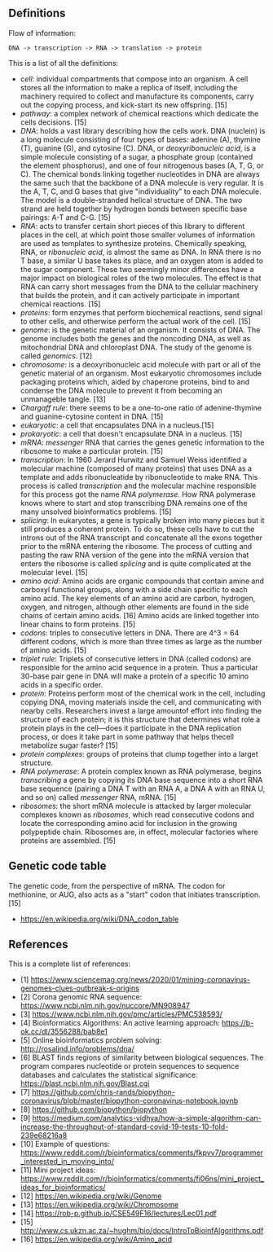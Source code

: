 ## Definitions

Flow of information:

    DNA -> transcription -> RNA -> translation -> protein

This is a list of all the definitions:

 * _cell_: individual compartments that compose into an organism. A cell stores all the information to make a replica of itself, including the machinery required to collect and manufacture its components, carry out the copying process, and kick-start its new offspring. [15]
 * _pathway_: a complex network of chemical reactions which dedicate the cells decisions. [15]
 * _DNA_: holds a vast library describing how the cells work. DNA (nuclein) is a long molecule consisting of four types of bases: adenine (A), thymine (T), guanine (G), and cytosine (C). DNA, or _deoxyribonucleic acid_, is a simple molecule consisting of a sugar, a phosphate group (contained the element phosphorus), and one of four nitrogenous bases (A, T, G, or C). The chemical bonds linking together nucleotides in DNA are always the same such that the backbone of a DNA molecule is very regular. It is the A, T, C, and G bases that give "individuality" to each DNA molecule. The model is a double-stranded helical structure of DNA. The two strand are held together by hydrogen bonds between specific base pairings: A-T and C-G. [15]
 * _RNA_: acts to transfer certain short pieces of this library to different places in the cell, at which point those smaller volumes of information are used as templates to synthesize proteins. Chemically speaking, RNA, or _ribonucleic acid_, is almost the same as DNA. In RNA there is no T base, a similar U base takes its place, and an oxygen atom is added to the sugar component. These two seemingly minor differences have a major impact on biological roles of the two molecules. The effect is that RNA can carry short messages from the DNA to the cellular machinery that builds the protein, and it can actively participate in important chemical reactions. [15]
 * _proteins_: form enzymes that perform biochemical reactions, send signal to other cells, and otherwise perform the actual work of the cell. [15]
 * _genome_: is the genetic material of an organism. It consists of DNA. The genome includes both the genes and the noncoding DNA, as well as mitochondrial DNA and chloroplast DNA. The study of the genome is called _genomics_. [12]
 * _chromosome_: is a deoxyribonucleic acid molecule with part or all of the genetic material of an organism. Most eukaryotic chromosomes include packaging proteins which, aided by chaperone proteins, bind to and condense the DNA molecule to prevent it from becoming an unmanageble tangle. [13]
 * _Chargaff rule_: there seems to be a one-to-one ratio of adenine-thymine and guanine-cytosine content in DNA. [15]
 * _eukaryotic_: a cell that encapsulates DNA in a nucleus.[15]
 * _prokaryotic_: a cell that doesn't encapsulate DNA in a nucleus. [15]
 * _mRNA_: _messenger_ RNA that carries the genes genetic information to the ribosome to make a particular protein. [15]
 * _transcription_: In 1960 Jerard Hurwitz and Samuel Weiss identified a molecular machine (composed of many proteins) that uses DNA as a template and adds ribonucleatide by ribonucleotide to make RNA. This process is called _transcription_ and the molecular machine responsible for this process got the name _RNA polymerase_. How RNA polymerase knows where to start and stop transcribing DNA remains one of the many unsolved bioinformatics problems. [15]
 * _splicing_: In eukaryotes, a gene is typically broken into many pieces but it still produces a coherent protein. To do so, these cells have to cut the introns out of the RNA transcript and concatenate all the exons together prior to the mRNA entering the ribosome. The process of cutting and pasting the raw RNA version of the gene into the mRNA version that enters the ribosome is called _splicing_ and is quite complicated at the molecular level. [15]
 * _amino acid_: Amino acids are organic compounds that contain amine and carboxyl functional groups, along with a side chain specific to each amino acid. The key elements of an amino acid are carbon, hydrogen, oxygen, and nitrogen, although other elements are found in the side chains of certain amino acids. [16] Amino acids are linked together into linear chains to form proteins. [15]
 * _codons_: triples to consecutive letters in DNA. There are 4^3 = 64 different codons, which is more than three times as large as the number of amino acids.  [15]
 * _triplet rule_: Triplets of consecutive letters in DNA (called codons) are responsible for the amino acid sequence in a protein. Thus a particular 30-base pair gene in DNA will make a protein of a specific 10 amino acids in a specific order.
 * _protein_: Proteins perform most of the chemical work in the cell, including copying DNA, moving materials inside the cell, and communicating with nearby cells. Researchers invest a large amountof effort into finding the structure of each protein; it is this structure that determines what role a protein plays in the cell—does it participate in the DNA replication process, or does it take part in some pathway that helps thecell metabolize sugar faster? [15]
 * _protein complexes_: groups of proteins that clump together into a larget structure. 
 * _RNA polymerase_: A protein complex known as RNA polymerase, begins _transcribing_ a gene by copying its DNA base sequence into a short RNA base sequence (pairing a DNA T with an RNA A, a DNA A with an RNA U, and so on) called _messenger_ RNA, mRNA. [15]
 * _ribosomes_: the short mRNA molecule is attacked by larger molecular complexes known as _ribosomes_, which read consecutive codons and locate the corresponding amino acid for inclusion in the growing polypeptide chain. Ribosomes are, in effect, molecular factories where proteins are assembled. [15]

## Genetic code table

The genetic code, from the perspective of mRNA. The codon for methionine, or AUG, also acts as a "start" codon that initiates transcription. [15]

 * https://en.wikipedia.org/wiki/DNA_codon_table

## References

This is a complete list of references:

 * [1] https://www.sciencemag.org/news/2020/01/mining-coronavirus-genomes-clues-outbreak-s-origins
 * [2] Corona genomic RNA sequence: https://www.ncbi.nlm.nih.gov/nuccore/MN908947
 * [3] https://www.ncbi.nlm.nih.gov/pmc/articles/PMC538593/
 * [4] Bioinformatics Algorithms: An active learning approach: https://b-ok.cc/dl/3556288/bab8e1
 * [5] Online bioinformatics problem solving: http://rosalind.info/problems/dna/
 * [6] BLAST finds regions of similarity between biological sequences. The program compares nucleotide or protein sequences to sequence databases and calculates the statistical significance: https://blast.ncbi.nlm.nih.gov/Blast.cgi
 * [7] https://github.com/chris-rands/biopython-coronavirus/blob/master/biopython-coronavirus-notebook.ipynb
 * [8] https://github.com/biopython/biopython
 * [9] https://medium.com/analytics-vidhya/how-a-simple-algorithm-can-increase-the-throughput-of-standard-covid-19-tests-10-fold-239e68216a8
 * [10] Example of questions: https://www.reddit.com/r/bioinformatics/comments/fkpvv7/programmer_interested_in_moving_into/
 * [11] Mini project ideas: https://www.reddit.com/r/bioinformatics/comments/fi06ns/mini_project_ideas_for_bioinformatics/
 * [12] https://en.wikipedia.org/wiki/Genome
 * [13] https://en.wikipedia.org/wiki/Chromosome
 * [14] https://rob-p.github.io/CSE549F16/lectures/Lec01.pdf
 * [15] http://www.cs.ukzn.ac.za/~hughm/bio/docs/IntroToBioinfAlgorithms.pdf
 * [16] https://en.wikipedia.org/wiki/Amino_acid